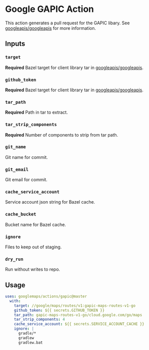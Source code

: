 # Google GAPIC Action

This action generates a pull request for the GAPIC libary. See [googleapis/googleapis](https://github.com/googleapis/googleapis) for more information.

## Inputs

### `target`

**Required** Bazel target for client library tar in [googleapis/googleapis](https://github.com/googleapis/googleapis).

### `github_token`

**Required** Bazel target for client library tar in [googleapis/googleapis](https://github.com/googleapis/googleapis).

### `tar_path`

**Required** Path in tar to extract.

### `tar_strip_components`

**Required** Number of components to strip from tar path.

### `git_name`

Git name for commit.

### `git_email`

Git email for commit.

### `cache_service_account`

Service account json string for Bazel cache.

### `cache_bucket`

Bucket name for Bazel cache.

### `ignore`

Files to keep out of staging.

### `dry_run`

Run without writes to repo.

## Usage

```yaml
uses: googlemaps/actions/gapic@master
  with:
    target: //google/maps/routes/v1:gapic-maps-routes-v1-go
    github_token: ${{ secrets.GITHUB_TOKEN }}
    tar_path: gapic-maps-routes-v1-go/cloud.google.com/go/maps
    tar_strip_components: 4
    cache_service_account: ${{ secrets.SERVICE_ACCOUNT_CACHE }}
    ignore: |
      gradle/*
      gradlew
      gradlew.bat
```

